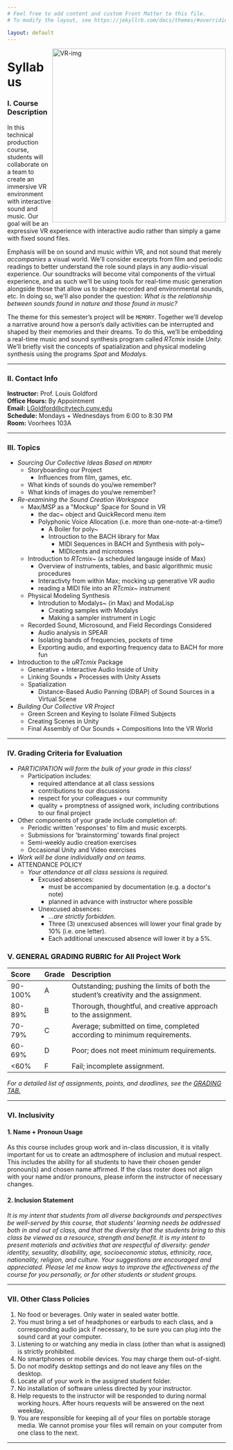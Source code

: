 ```yaml
---
# Feel free to add content and custom Front Matter to this file.
# To modify the layout, see https://jekyllrb.com/docs/themes/#overriding-theme-defaults

layout: default
---
```

<img src="https://s3.amazonaws.com/cbi-research-portal-uploads/2017/12/08142709/30d4f11b71844ac3905e42b714ecc406_original.gif" alt="VR-img" width="400" align="right">

# Syllabus
### I. Course Description

In this technical production course, students will collaborate on a team to create an immersive VR environment with interactive sound and music. Our goal will be an expressive VR experience with interactive audio rather than simply a game with fixed sound files. 

Emphasis will be on sound and music _within_ VR, and not sound that merely _accompanies_ a visual world. We'll consider excerpts from film and periodic readings to better understand the role sound plays in any audio-visual experience. Our soundtracks will become vital components of the virtual experience, and as such we'll be using tools for real-time music generation alongside those that allow us to shape recorded and environmental sounds, etc. In doing so, we'll also ponder the question: _What is the relationship between sounds found in nature and those found in music?_

The theme for this semester’s project will be `MEMORY`. Together we'll develop a narrative around how a person’s daily activities can be interrupted and shaped by their memories and their dreams. To do this, we’ll be embedding a real-time music and sound synthesis program called _RTcmix_ inside _Unity._ We’ll briefly visit the concepts of spatialization and physical modeling synthesis using the programs _Spat_ and _Modalys._ 

* * *

### II. Contact Info
**Instructor:** Prof. Louis Goldford  
**Office Hours:** By Appointment  
**Email:** <a href="mailto:LGoldford@citytech.cuny.edu">LGoldford@citytech.cuny.edu</a>   
**Schedule:** Mondays + Wednesdays from 6:00 to 8:30 PM  
**Room:** Voorhees 103A  

* * *

### III. Topics 

- _Sourcing Our Collective Ideas Based on `MEMORY`_
	- Storyboarding our Project
		- Influences from film, games, etc.
	- What kinds of sounds do you/we remember? 
	- What kinds of images do you/we remember? 
- _Re-examining the Sound Creation Workspace_
	- Max/MSP as a "Mockup" Space for Sound in VR
		- the dac~ object and QuickRecord menu item
		- Polyphonic Voice Allocation (i.e. more than one-note-at-a-time!)
			- A Boiler for poly~ 
			- Introuction to the BACH library for Max
				- MIDI Sequences in BACH and Synthesis with poly~
				- MIDIcents and microtones
	- Introduction to _RTcmix~_ (a scheduled langauge inside of Max)
		- Overview of instruments, tables, and basic algorithmic music procedures
		- Interactivty from within Max; mocking up generative VR audio
		- reading a MIDI file into an _RTcmix~_ instrument
	- Physical Modeling Synthesis
		- Introdution to Modalys~ (in Max) and ModaLisp
			- Creating samples with Modalys
			- Making a sampler instrument in Logic
	- Recorded Sound, Microsound, and Field Recordings Considered
		- Audio analysis in SPEAR
		- Isolating bands of frequencies, pockets of time
		- Exporting audio, and exporting frequency data to BACH for more fun
- Introduction to the _uRTcmix_ Package 
	- Generative + Interactive Audio Inside of Unity
	- Linking Sounds + Processes with Unity Assets 
	- Spatialization
		- Distance-Based Audio Panning (DBAP) of Sound Sources in a Virtual Scene
- _Building Our Collective VR Project_
	- Green Screen and Keying to Isolate Filmed Subjects 
	- Creating Scenes in Unity
	- Final Assembly of Our Sounds + Compositions Into the VR World

* * *

### IV. Grading Criteria for Evaluation

- _PARTICIPATION will form the bulk of your grade in this class!_ 
	- Participation includes:
		- required attendance at all class sessions
		- contributions to our discussions
		- respect for your colleagues + our community
		- quality + promptness of assigned work, including contributions to our final project
- Other components of your grade include completion of:
	- Periodic written 'responses' to film and music excerpts.
	- Submissions for 'brainstorming' towards final project
	- Semi-weekly audio creation exercises  
	- Occasional Unity and Video exercises
- _Work will be done individually and on teams._
- ATTENDANCE POLICY
	- _Your attendance at all class sessions is required._
		- Excused absences:
			- must be accompanied by documentation (e.g. a doctor's note)
			- planned in advance with instructor where possible
		- Unexcused absences:
			- _...are strictly forbidden._
			- Three (3) unexcused absences will lower your final grade by 10% (i.e. one letter).
			- Each additional unexcused absence will lower it by a 5%. 

### V. GENERAL GRADING RUBRIC for All Project Work

| Score  | Grade | Description                                                                          |
|:-------|:------|:-------------------------------------------------------------------------------------|
| 90-100%| A     | Outstanding; pushing the limits of both the student’s creativity and the assignment. |
| 80-89% | B     | Thorough, thoughtful, and creative approach to the assignment.                       |
| 70-79% | C     | Average; submitted on time, completed according to minimum requirements.             |
| 60-69% | D     | Poor; does not meet minimum requirements.                                            |
| <60%   | F     | Fail; incomplete assignment.                                                         |

_For a detailed list of assignments, points, and deadlines, see the [GRADING TAB.](grading.html)_

* * *

### VI. Inclusivity
#### 1. Name + Pronoun Usage
As this course includes group work and in-class discussion, it is vitally important for us to create an adtmosphere of inclusion and mutual respect. This includes the ability for all students to have their chosen gender pronoun(s) and chosen name affirmed. If the class roster does not align with your name and/or pronouns, please inform the instructor of necessary changes.

#### 2. Inclusion Statement 
_It is my intent that students from all diverse backgrounds and perspectives be well-served by this course, that students' learning needs be addressed both in and out of class, and that the diversity that the students bring to this class be viewed as a resource, strength and benefit. It is my intent to present materials and activities that are respectful of diversity: gender identity, sexuality, disability, age, socioeconomic status, ethnicity, race, nationality, religion, and culture. Your suggestions are encouraged and appreciated. Please let me know ways to improve the effectiveness of the course for you personally, or for other students or student groups._

* * *

### VII. Other Class Policies 

1. No food or beverages. Only water in sealed water bottle.
1. You must bring a set of headphones or earbuds to each class, and a corresponding audio jack if necessary, to be sure you can plug into the sound card at your computer. 
1. Listening to or watching any media in class (other than what is assigned) is strictly prohibited.
1. No smartphones or mobile devices. You may charge them out-of-sight.  
1. Do not modify desktop settings and do not leave any files on the desktop.
1. Locate all of your work in the assigned student folder.
1. No installation of software unless directed by your instructor.
1. Help requests to the instructor will be responded to during normal working hours. After hours requests will be answered on the next weekday.
1. You are responsible for keeping all of your files on portable storage media. We cannot promise your files will remain on your computer from one class to the next.

* * *

